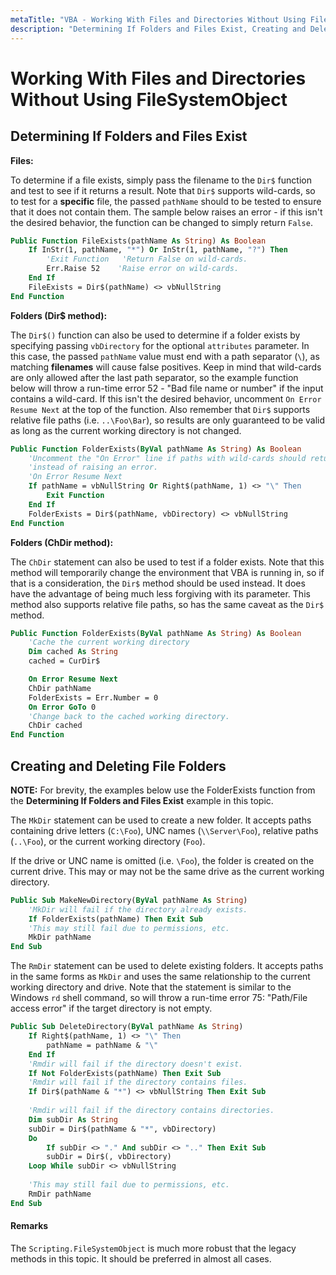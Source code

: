 ```yaml
---
metaTitle: "VBA - Working With Files and Directories Without Using FileSystemObject"
description: "Determining If Folders and Files Exist, Creating and Deleting File Folders"
---
```


# Working With Files and Directories Without Using FileSystemObject



## Determining If Folders and Files Exist


**Files:**

To determine if a file exists, simply pass the filename to the `Dir$` function and test to see if it returns a result. Note that `Dir$` supports wild-cards, so to test for a **specific** file, the passed `pathName` should to be tested to ensure that it does not contain them. The sample below raises an error - if this isn't the desired behavior, the function can be changed to simply return `False`.

```vb
Public Function FileExists(pathName As String) As Boolean
    If InStr(1, pathName, "*") Or InStr(1, pathName, "?") Then
        'Exit Function   'Return False on wild-cards.
        Err.Raise 52    'Raise error on wild-cards.
    End If
    FileExists = Dir$(pathName) <> vbNullString
End Function

```

**Folders (Dir$ method):**

The `Dir$()` function can also be used to determine if a folder exists by specifying passing `vbDirectory` for the optional `attributes` parameter. In this case, the passed `pathName` value must end with a path separator (`\`), as matching **filenames** will cause false positives. Keep in mind that wild-cards are only allowed after the last path separator, so the example function below will throw a run-time error 52 - "Bad file name or number" if the input contains a wild-card. If this isn't the desired behavior, uncomment `On Error Resume Next` at the top of the function. Also remember that `Dir$` supports relative file paths (i.e. `..\Foo\Bar`), so results are only guaranteed to be valid as long as the current working directory is not changed.

```vb
Public Function FolderExists(ByVal pathName As String) As Boolean
    'Uncomment the "On Error" line if paths with wild-cards should return False
    'instead of raising an error.
    'On Error Resume Next    
    If pathName = vbNullString Or Right$(pathName, 1) <> "\" Then
        Exit Function
    End If
    FolderExists = Dir$(pathName, vbDirectory) <> vbNullString
End Function

```

**Folders (ChDir method):**

The `ChDir` statement can also be used to test if a folder exists.  Note that this method will temporarily change the environment that VBA is running in, so if that is a consideration, the `Dir$` method should be used instead.  It does have the advantage of being much less forgiving with its parameter.  This method also supports relative file paths, so has the same caveat as the `Dir$` method.

```vb
Public Function FolderExists(ByVal pathName As String) As Boolean
    'Cache the current working directory
    Dim cached As String
    cached = CurDir$

    On Error Resume Next
    ChDir pathName
    FolderExists = Err.Number = 0
    On Error GoTo 0
    'Change back to the cached working directory.
    ChDir cached
End Function

```



## Creating and Deleting File Folders


**NOTE:** For brevity, the examples below use the FolderExists function from the **Determining If Folders and Files Exist** example in this topic.

The `MkDir` statement can be used to create a new folder. It accepts paths containing drive letters (`C:\Foo`), UNC names (`\\Server\Foo`), relative paths (`..\Foo`), or the current working directory (`Foo`).

If the drive or UNC name is omitted (i.e. `\Foo`), the folder is created on the current drive. This may or may not be the same drive as the current working directory.

```vb
Public Sub MakeNewDirectory(ByVal pathName As String)
    'MkDir will fail if the directory already exists.
    If FolderExists(pathName) Then Exit Sub
    'This may still fail due to permissions, etc.
    MkDir pathName
End Sub

```

The `RmDir` statement can be used to delete existing folders. It accepts paths in the same forms as `MkDir` and uses the same relationship to the current working directory and drive. Note that the statement is similar to the Windows `rd` shell command, so will throw a run-time error 75: "Path/File access error" if the target directory is not empty.

```vb
Public Sub DeleteDirectory(ByVal pathName As String)
    If Right$(pathName, 1) <> "\" Then
        pathName = pathName & "\"
    End If
    'Rmdir will fail if the directory doesn't exist.
    If Not FolderExists(pathName) Then Exit Sub
    'Rmdir will fail if the directory contains files.
    If Dir$(pathName & "*") <> vbNullString Then Exit Sub
    
    'Rmdir will fail if the directory contains directories.
    Dim subDir As String
    subDir = Dir$(pathName & "*", vbDirectory)
    Do
        If subDir <> "." And subDir <> ".." Then Exit Sub
        subDir = Dir$(, vbDirectory)
    Loop While subDir <> vbNullString
    
    'This may still fail due to permissions, etc.
    RmDir pathName
End Sub

```



#### Remarks


The `Scripting.FileSystemObject` is much more robust that the legacy methods in this topic.  It should be preferred in almost all cases.

